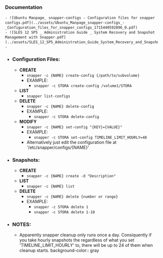 ### Documentation
	- ![Ubuntu Manpage_ snapper-configs - Configuration files for snapper configs.pdf](../assets/Ubuntu_Manpage_snapper-configs_-_Configuration_files_for_snapper_configs_1715440592896_0.pdf)
	- ![SLES 12 SP5 _ Administration Guide _ System Recovery and Snapshot Management with Snapper.pdf](../assets/SLES_12_SP5_Administration_Guide_System_Recovery_and_Snapshot_Management_with_Snapper_1715440626973_0.pdf)
	-
- ### Configuration Files:
	- **CREATE**
		- ``snapper -c {NAME} create-config {/path/to/subvolume}``
		- EXAMPLE:
			- ``snapper -c STORA create-config /volume1/STORA``
	- **LIST**
		- ``snapper list-configs``
	- **DELETE**
		- ``snapper -c {NAME} delete-config``
		- EXAMPLE:
			- ``snapper -c STORA delete-config``
	- **MODIFY**
		- ``snapper -c {NAME} set-config "{KEY}={VALUE}"``
		- EXAMPLE:
			- ``snapper -c STORA set-config TIMELINE_LIMIT_HOURLY=48``
		- Alternatively just edit the configuration file at '/etc/snapper/configs/{NAME}'
- ### Snapshots:
	- **CREATE**
		- ``snapper -c {NAME} create -d "Description"``
	- **LIST**
		- ``snapper -c {NAME} list``
	- **DELETE**
		- ``snapper -c {NAME} delete {number or range}``
		- EXAMPLE:
			- ``snapper -c STORA delete 1``
			- ``snapper -c STORA delete 1-10``
- ### NOTES:
	- Apparently snapper cleanup only runs once a day.  Consiquently if you take hourly snapshots the regardless of what you set 'TIMELINE_LIMIT_HOURLY' to, there will be up to 24 of them when cleanup starts.
	  background-color:: gray